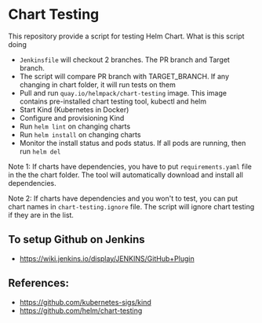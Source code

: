 # Chart Testing

This repository provide a script for testing Helm Chart. What is this script doing

- `Jenkinsfile` will checkout 2 branches. The PR branch and Target branch.
- The script will compare PR branch with TARGET_BRANCH. If any changing in chart folder, it will run tests on them
- Pull and run `quay.io/helmpack/chart-testing` image. This image contains pre-installed chart testing tool, kubectl and helm
- Start Kind (Kubernetes in Docker)
- Configure and provisioning Kind
- Run `helm lint` on changing charts
- Run `helm install` on changing charts
- Monitor the install status and pods status. If all pods are running, then run `helm del`

Note 1: If charts have dependencies, you have to put `requirements.yaml` file in the the chart folder. The tool will automatically download and install all dependencies.

Note 2: If charts have dependencies and you won't to test, you can put chart names in `chart-testing.ignore` file. The script will ignore chart testing if they are in the list.

## To setup Github on Jenkins
 - https://wiki.jenkins.io/display/JENKINS/GitHub+Plugin

## References:
 - https://github.com/kubernetes-sigs/kind
 - https://github.com/helm/chart-testing
